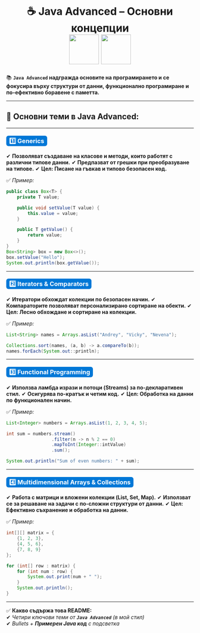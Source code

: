 <h1 align="center">
  ☕ Java Advanced – Основни концепции  
  <br>
  <img src="[https://media.giphy.com/media/du3J3cXyzhj75IOgvA/giphy.gif]" width="80">
  <img src="[https://media4.giphy.com/media/v1.Y2lkPTc5MGI3NjExYWZua2FpNWpsYnRyZjNiODl4c243bGhrOWJpZ2kxNGI3ejlnNTI1NCZlcD12MV9pbnRlcm5hbF9naWZfYnlfaWQmY3Q9Zw/DsOi9wQBxyPtNLYjnc/giphy.gif]" width="80">
</h1>

📚 **`Java Advanced` надгражда основите на програмирането и се фокусира върху структури от данни, функционално програмиране и по-ефективно боравене с паметта.**  

---

## 🔑 Основни теми в Java Advanced:

---

### <span style="background:#0078d7; color:white; padding:4px 8px; border-radius:6px;"> 1️⃣ Generics</span>

✔ **Позволяват създаване на класове и методи, които работят с различни типове данни.**
✔ **Предпазват от грешки при преобразуване на типове.**
✔ **Цел: Писане на гъвкав и типово безопасен код.**

✅ *Пример:*

```java
public class Box<T> {
    private T value;

    public void setValue(T value) {
        this.value = value;
    }

    public T getValue() {
        return value;
    }
}
Box<String> box = new Box<>();
box.setValue("Hello");
System.out.println(box.getValue());
```
---

### <span style="background:#0078d7; color:white; padding:4px 8px; border-radius:6px;"> 2️⃣ Iterators & Comparators</span>

✔ **Итератори обхождат колекции по безопасен начин.**
✔ **Компараторите позволяват персонализирано сортиране на обекти.**
✔ **Цел: Лесно обхождане и сортиране на колекции.**

✅ *Пример:*

```java
List<String> names = Arrays.asList("Andrey", "Vicky", "Nevena");

Collections.sort(names, (a, b) -> a.compareTo(b));
names.forEach(System.out::println);
```

---

### <span style="background:#0078d7; color:white; padding:4px 8px; border-radius:6px;"> 3️⃣ Functional Programming</span>

✔ **Използва ламбда изрази и потоци (Streams) за по-декларативен стил.**
✔ **Осигурява по-кратък и четим код.**
✔ **Цел: Обработка на данни по функционален начин.**

✅ *Пример:*

```java
List<Integer> numbers = Arrays.asList(1, 2, 3, 4, 5);

int sum = numbers.stream()
                 .filter(n -> n % 2 == 0)
                 .mapToInt(Integer::intValue)
                 .sum();

System.out.println("Sum of even numbers: " + sum);
```

---

### <span style="background:#0078d7; color:white; padding:4px 8px; border-radius:6px;"> 4️⃣ Multidimensional Arrays & Collections</span>

✔ **Работа с матрици и вложени колекции (List, Set, Map).**
✔ **Използват се за решаване на задачи с по-сложни структури от данни.**
✔ **Цел: Ефективно съхранение и обработка на данни.**

✅ *Пример:*

```java
int[][] matrix = {
    {1, 2, 3},
    {4, 5, 6},
    {7, 8, 9}
};

for (int[] row : matrix) {
    for (int num : row) {
        System.out.print(num + " ");
    }
    System.out.println();
}
```

---

✅ **Какво съдържа това README:**  
✔ *Четири ключови теми от **`Java Advanced`** (в мой стил)*  
✔ *Bullets + **Примерен Java код** с подсветка*   
 
